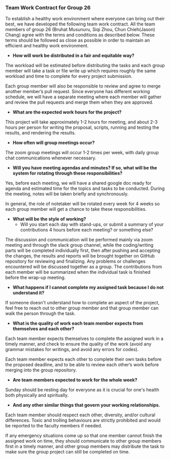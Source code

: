 ### Team Work Contract for Group 26

To establish a healthy work environment where everyone can bring out their best, we have developed the following team work contract. All the team members of group 26 (Bruhat Musunuru, Siqi Zhou, Chun Chieh(Jason) Chang) agree with the terms and conditions as described below. These terms should be followed as close as possible in order to maintain an efficient and healthy work environment.


* **How will work be distributed in a fair and equitable way?**

The workload will be estimated before distributing the tasks and each group member will take a task or file write up which requires roughly the same workload and time to complete for every project submission.

Each group member will also be responsible to review and agree to merge another member’s pull request. Since everyone has different working schedule, we will have a separate meeting where each member will gather and review the pull requests and merge them when they are approved.

* **What are the expected work hours for the project?** 

This project will take approximately 1-2 hours for meeting, and about 2-3 hours per person for writing the proposal, scripts, running and testing the results, and rendering the results. 

* **How often will group meetings occur?** 

The zoom group meetings will occur 1-2 times per week, with daily group chat communications whenever necessary.

* **Will you have meeting agendas and minutes? If so, what will be the system for rotating through these responsibilities?**

Yes, before each meeting, we will have a shared google doc ready for agenda and estimated time for the topics and tasks to be conducted. During the meeting, notes will be taken briefly and synchronously. 

In general, the role of notetaker will be rotated every week for 4 weeks so each group member will get a chance to take these responsibilities.

* **What will be the style of working?**
  * Will you start each day with stand-ups, or submit a summary of your contributions 4 hours before each meeting? or something else?

The discussion and communication will be performed mainly via zoom meeting and through the slack group channel, while the coding/writing parts will be completed individually first, then after pushing and accepting the changes, the results and reports will be brought together on GitHub repository for reviewing and finalizing. Any problems or challenges encountered will be discussed together as a group. The contributions from each member will be summarized when the individual task is finished before the wrap-up meeting.

* **What happens if I cannot complete my assigned task because I do not understand it?**

If someone doesn't understand how to complete an aspect of the project, feel free to reach out to other group member and
that group member can walk the person through the task.

* **What is the quality of work each team member expects from themselves and each other?**

Each team member expects themselves to complete the assigned work in a timely manner, and check to ensure the quality of the work (avoid any grammar mistakes for writings, and avoid any errors for codes). 

Each team member expects each other to complete their own tasks before the proposed deadline, and to be able to review each other’s work before merging into the group repository.

* **Are team members expected to work for the whole week?**

Sunday should be resting day for everyone as it is crucial for one's health both physically and spiritually.

* **And any other similar things that govern your working relationships.** 

Each team member should respect each other, diversity, and/or cultural differences. Toxic and trolling behaviours are strictly prohibited and would be reported to the faculty members if needed.

If any emergency situations come up so that one member cannot finish the assigned work on time, they should communicate to other group members first in a timely manner, and other group members may distribute the task to make sure the group project can still be completed on time. 
